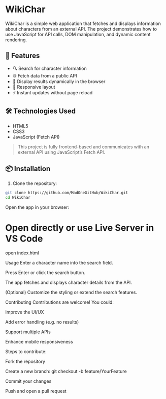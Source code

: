 
# WikiChar

WikiChar is a simple web application that fetches and displays information about characters from an external API. The project demonstrates how to use JavaScript for API calls, DOM manipulation, and dynamic content rendering.

## 🚀 Features

- 🔍 Search for character information
- 🌐 Fetch data from a public API
- 🧠 Display results dynamically in the browser
- 📱 Responsive layout
- ⚡ Instant updates without page reload

## 🛠️ Technologies Used

- HTML5
- CSS3
- JavaScript (Fetch API)

> This project is fully frontend-based and communicates with an external API using JavaScript’s Fetch API.

## 📦 Installation

1. Clone the repository:

```bash
git clone https://github.com/MadOneGitHub/WikiChar.git
cd WikiChar
```
Open the app in your browser:
# Open directly or use Live Server in VS Code
open index.html

Usage
Enter a character name into the search field.

Press Enter or click the search button.

The app fetches and displays character details from the API.

(Optional) Customize the styling or extend the search features.

Contributing
Contributions are welcome! You could:

Improve the UI/UX

Add error handling (e.g. no results)

Support multiple APIs

Enhance mobile responsiveness

Steps to contribute:

Fork the repository

Create a new branch: git checkout -b feature/YourFeature

Commit your changes

Push and open a pull request
